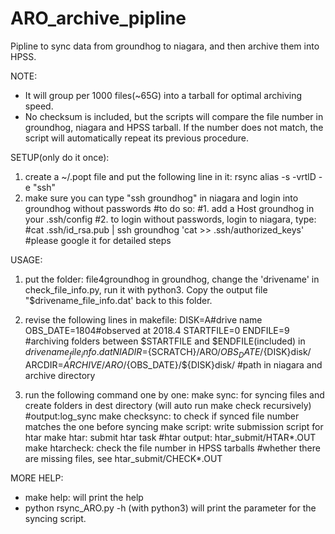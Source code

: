 # ARO_archive_pipline
Pipline to sync data from groundhog to niagara, and then archive them into HPSS.

NOTE:
* It will group per 1000 files(~65G) into a tarball for optimal archiving speed. 
* No checksum is included, but the scripts will compare the file number in groundhog, niagara and HPSS tarball. If the number does not match, the script will automatically repeat its previous procedure.

SETUP(only do it once):
1. create a ~/.popt file and put the following line in it:
rsync alias -s -vrtlD -e "ssh"    
2. make sure you can type "ssh groundhog" in niagara and login into groundhog without passwords
#to do so:
#1. add a Host groundhog in your .ssh/config 
#2. to login without passwords, login to niagara, type: 
#cat .ssh/id_rsa.pub | ssh groundhog 'cat >> .ssh/authorized_keys'
#please google it for detailed steps

USAGE:
1. put the folder: file4groundhog in groundhog, change the 'drivename' in check_file_info.py, run it with python3. 
   Copy the output file "$drivename_file_info.dat' back to this folder.
2. revise the following lines in makefile:
DISK=A#drive name
OBS_DATE=1804#observed at 2018.4
STARTFILE=0
ENDFILE=9
#archiving folders between $STARTFILE and $ENDFILE(included) in $drivename_file_info.dat
NIADIR=${SCRATCH}/ARO/${OBS_DATE}/${DISK}disk/
ARCDIR=${ARCHIVE}/ARO/${OBS_DATE}/${DISK}disk/
#path in niagara and archive directory

3. run the following command one by one:
make sync: for syncing files and create folders in dest directory (will auto run make check recursively)
#output:log_sync
make checksync: to check if synced file number matches the one before syncing
make script: write submission script for htar
make htar: submit htar task
#htar output: htar_submit/HTAR*.OUT
make htarcheck: check the file number in HPSS tarballs
#whether there are missing files, see htar_submit/CHECK*.OUT

MORE HELP:
* make help: will print the help 
* python rsync_ARO.py -h (with python3) will print the parameter for the syncing script.
